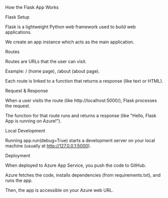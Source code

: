 How the Flask App Works

Flask Setup

Flask is a lightweight Python web framework used to build web applications.

We create an app instance which acts as the main application.

Routes

Routes are URLs that the user can visit.

Example: / (home page), /about (about page).

Each route is linked to a function that returns a response (like text or HTML).

Request & Response

When a user visits the route (like http://localhost:5000/), Flask processes the request.

The function for that route runs and returns a response (like "Hello, Flask App is running on Azure!").

Local Development

Running app.run(debug=True) starts a development server on your local machine (usually at http://127.0.0.1:5000).

Deployment

When deployed to Azure App Service, you push the code to GitHub.

Azure fetches the code, installs dependencies (from requirements.txt), and runs the app.

Then, the app is accessible on your Azure web URL.
